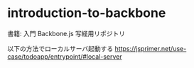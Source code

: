 # introduction-to-backbone

書籍: 入門 Backbone.js 写経用リポジトリ

以下の方法でローカルサーバ起動する
https://jsprimer.net/use-case/todoapp/entrypoint/#local-server
